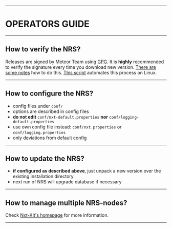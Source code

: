 ----
# OPERATORS GUIDE #

----
## How to verify the NRS? ##
  Releases are signed by Meteor Team using [GPG](https://en.wikipedia.org/wiki/GNU_Privacy_Guard). It is **highly** recommended to verify the signature every time you download new version. [There are some notes](https://bitcointalk.org/index.php?topic=345619.msg4406124#msg4406124) how to do this. [This script](https://github.com/nxt-ext/nxt-kit/blob/master/distrib/safe-nxt-download.sh) automates this process on Linux.

----
## How to configure the NRS? ##

  - config files under `conf/`
  - options are described in config files
  - **do not edit** `conf/nxt-default.properties` **nor** `conf/logging-default.properties`
  - use own config file instead: `conf/nxt.properties` or `conf/logging.properties`
  - only deviations from default config

----
## How to update the NRS? ##

  - **if configured as described above**, just unpack a new version over the existing installation directory
  - next run of NRS will upgrade database if necessary
  
----

## How to manage multiple NRS-nodes? ##
  Check [Nxt-Kit's homepage](https://github.com/nxt-ext/nxt-kit) for more information.

----
